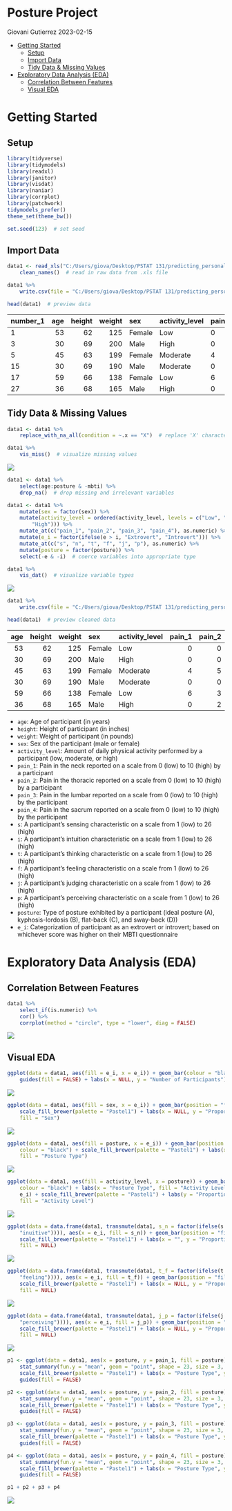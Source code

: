 Posture Project
================
Giovani Gutierrez
2023-02-15

- <a href="#getting-started" id="toc-getting-started">Getting Started</a>
  - <a href="#setup" id="toc-setup">Setup</a>
  - <a href="#import-data" id="toc-import-data">Import Data</a>
  - <a href="#tidy-data--missing-values"
    id="toc-tidy-data--missing-values">Tidy Data &amp; Missing Values</a>
- <a href="#exploratory-data-analysis-eda"
  id="toc-exploratory-data-analysis-eda">Exploratory Data Analysis
  (EDA)</a>
  - <a href="#correlation-between-features"
    id="toc-correlation-between-features">Correlation Between Features</a>
  - <a href="#visual-eda" id="toc-visual-eda">Visual EDA</a>

# Getting Started

## Setup

``` r
library(tidyverse)
library(tidymodels)
library(readxl)
library(janitor)
library(visdat)
library(naniar)
library(corrplot)
library(patchwork)
tidymodels_prefer()
theme_set(theme_bw())

set.seed(123)  # set seed
```

## Import Data

``` r
data1 <- read_xls("C:/Users/giova/Desktop/PSTAT 131/predicting_personality/Data/Posture_Data.xls") %>%
    clean_names()  # read in raw data from .xls file

data1 %>%
    write.csv(file = "C:/Users/giova/Desktop/PSTAT 131/predicting_personality/Data/raw_data.csv")  # write raw data to .csv file

head(data1)  # preview data
```

<div class="kable-table">

| number_1 | age | height | weight | sex    | activity_level | pain_1 | pain_2 | pain_3 | pain_4 | mbti | e   | i   | s   | n   | t   | f   | j   | p   | posture | number_21 | l1  | l2_d               | l3  | l4_d | l5  | l6_d | l7  | l8_d | l9  | l10_d              | l11 | l12_i | l13 | l14_i               | l15 | l16_i | l17 | l18_i | l19 | l20_i | l21 | l22_i | l23 | l24_i               | l25_i |  l26 | l27 | l28 | l29 | l30                |  l31 |   l32 | l33                 | l34 | l35 |    l36 |   l37 | l38 | l39 | l40 | l41 | l42 | l43 | l44 | l45 |
|:---------|----:|-------:|-------:|:-------|:---------------|:-------|:-------|:-------|:-------|:-----|:----|:----|:----|:----|:----|:----|:----|:----|:--------|:----------|:----|:-------------------|:----|-----:|:----|-----:|:----|-----:|:----|:-------------------|:----|------:|:----|:--------------------|:----|------:|:----|------:|:----|------:|:----|------:|:----|:--------------------|------:|-----:|----:|----:|:----|:-------------------|-----:|------:|:--------------------|----:|:----|-------:|------:|:----|:----|:----|:----|:----|:----|:----|:----|
| 1        |  53 |     62 |    125 | Female | Low            | 0      | 0      | 0      | 0      | ESFJ | 18  | 3   | 17  | 9   | 9   | 13  | 18  | 4   | A       | 1         | A   | 4.7000000000000002 | A   |  3.3 | A   |  5.3 | P   |  2.6 | A   | 12.0               | A   |   1.3 | A   | 0.90000000000000002 | A   |   0.0 | A   |   0.5 | P   |   0.5 | L   |   0.5 | A   | 0.59999999999999998 |   0.8 | 10.1 | 0.4 | 0.4 | P   | 56.100000000000001 | 12.6 |  72.3 | 0.29999999999999999 | 2.1 | P   | 364.10 |  81.8 | NA  | NA  | NA  | NA  | NA  | NA  | NA  | NA  |
| 3        |  30 |     69 |    200 | Male   | High           | 0      | 0      | 0      | 0      | ESTJ | 15  | 6   | 16  | 10  | 15  | 9   | 12  | 10  | A       | 3         | A   | 27.300000000000001 | P   |  5.2 | P   |  0.3 | A   |  3.8 | A   | 12                 | A   |   2.7 | A   | 0.0                 | A   |   1.4 | A   |   0.9 | A   |   1.0 | NA  |   0.0 | A   | 0.69999999999999996 |   0.7 | 16.2 | 2.7 | 4.9 | P   | 194.80000000000001 | 43.8 | 115.6 | 0.10000000000000001 | 1.2 | A   | 537.60 | 120.8 | X   | NA  | NA  | NA  | NA  | NA  | NA  | NA  |
| 5        |  45 |     63 |    199 | Female | Moderate       | 4      | 5      | 2      | 2      | ENFJ | 14  | 7   | 20  | 6   | 9   | 15  | 16  | 6   | A       | 5         | A   | 2.5                | A   |  2.0 | A   |  2.6 | A   |  1.4 | A   | 20.100000000000001 | A   |   1.0 | A   | 0.90000000000000002 | A   |   0.3 | A   |   1.0 | A   |   0.3 | NA  |   0.0 | A   | 0.80000000000000004 |   0.8 | 16.1 | 0.2 | 0.3 | P   | 79.900000000000006 | 18.0 | 115.0 | 0                   | 0.4 | A   | 520.10 | 116.9 | NA  | NA  | NA  | NA  | NA  | X   | X   | X   |
| 15       |  30 |     69 |    190 | Male   | Moderate       | 0      | 0      | 4      | 7      | ESTP | 20  | 1   | 22  | 4   | 13  | 11  | 7   | 15  | A       | 16        | A   | 8.5                | A   |  4.0 | A   |  2.0 | P   |  1.5 | A   | 15.300000000000001 | A   |   1.8 | A   | 1.1000000000000001  | P   |   0.0 | A   |   0.1 | P   |   0.3 | L   |   0.1 | A   | 0.5                 |   0.5 | 15.4 | 0.7 | 1.1 | P   | 96.090000000000003 | 21.8 | 109.8 | 0.59999999999999998 | 7.4 | P   | 637.10 | 143.2 | NA  | NA  | NA  | NA  | NA  | NA  | NA  | NA  |
| 17       |  59 |     66 |    138 | Female | Low            | 6      | 3      | 6      | 6      | ESTJ | 12  | 9   | 18  | 8   | 14  | 10  | 20  | 2   | A       | 19        | A   | 0.5                | P   |  1.1 | A   |  0.3 | A   |  4.0 | A   | 12.1               | A   |   0.4 | A   | 0.40000000000000002 | A   |   0.7 | A   |   1.0 | A   |   0.9 | L   |   0.5 | A   | 0.59999999999999998 |   0.8 | 11.2 | 0.0 | 0.1 | P   | 51.100000000000001 | 11.5 |  79.8 | 0.29999999999999999 | 2.9 | A   | 412.00 |  92.6 | NA  | NA  | NA  | NA  | NA  | NA  | NA  | NA  |
| 27       |  36 |     68 |    165 | Male   | High           | 0      | 2      | 0      | 0      | ESTP | 16  | 5   | 20  | 6   | 15  | 9   | 7   | 15  | A       | 29        | A   | 14                 | P   |  2.6 | A   |  1.6 | A   |  1.0 | A   | 14.199999999999999 | A   |   1.2 | P   | 0.10000000000000001 | A   |   0.6 | A   |   0.6 | A   |   0.2 | L   |   0.2 | A   | 0.40000000000000002 |   0.4 | 13.4 | 1.3 | 1.9 | P   | 107.59999999999999 | 24.2 |  95.4 | 0.20000000000000001 | 2.3 | A   | 469.05 | 105.5 | X   | NA  | NA  | NA  | NA  | NA  | NA  | NA  |

</div>

## Tidy Data & Missing Values

``` r
data1 <- data1 %>%
    replace_with_na_all(condition = ~.x == "X")  # replace 'X' character values with NA values

data1 %>%
    vis_miss()  # visualize missing values
```

<img src="predicting_personality_files/figure-gfm/missing values-1.png" style="display: block; margin: auto;" />

``` r
data1 <- data1 %>%
    select(age:posture & -mbti) %>%
    drop_na()  # drop missing and irrelevant variables

data1 <- data1 %>%
    mutate(sex = factor(sex)) %>%
    mutate(activity_level = ordered(activity_level, levels = c("Low", "Moderate",
        "High"))) %>%
    mutate_at(c("pain_1", "pain_2", "pain_3", "pain_4"), as.numeric) %>%
    mutate(e_i = factor(ifelse(e > i, "Extrovert", "Introvert"))) %>%
    mutate_at(c("s", "n", "t", "f", "j", "p"), as.numeric) %>%
    mutate(posture = factor(posture)) %>%
    select(-e & -i)  # coerce variables into appropriate type

data1 %>%
    vis_dat()  # visualize variable types
```

<img src="predicting_personality_files/figure-gfm/missing values-2.png" style="display: block; margin: auto;" />

``` r
data1 %>%
    write.csv(file = "C:/Users/giova/Desktop/PSTAT 131/predicting_personality/Data/clean_data.csv")  # write clean data to .csv file

head(data1)  # preview cleaned data
```

<div class="kable-table">

| age | height | weight | sex    | activity_level | pain_1 | pain_2 | pain_3 | pain_4 |   s |   n |   t |   f |   j |   p | posture | e_i       |
|----:|-------:|-------:|:-------|:---------------|-------:|-------:|-------:|-------:|----:|----:|----:|----:|----:|----:|:--------|:----------|
|  53 |     62 |    125 | Female | Low            |      0 |      0 |      0 |      0 |  17 |   9 |   9 |  13 |  18 |   4 | A       | Introvert |
|  30 |     69 |    200 | Male   | High           |      0 |      0 |      0 |      0 |  16 |  10 |  15 |   9 |  12 |  10 | A       | Introvert |
|  45 |     63 |    199 | Female | Moderate       |      4 |      5 |      2 |      2 |  20 |   6 |   9 |  15 |  16 |   6 | A       | Introvert |
|  30 |     69 |    190 | Male   | Moderate       |      0 |      0 |      4 |      7 |  22 |   4 |  13 |  11 |   7 |  15 | A       | Extrovert |
|  59 |     66 |    138 | Female | Low            |      6 |      3 |      6 |      6 |  18 |   8 |  14 |  10 |  20 |   2 | A       | Introvert |
|  36 |     68 |    165 | Male   | High           |      0 |      2 |      0 |      0 |  20 |   6 |  15 |   9 |   7 |  15 | A       | Introvert |

</div>

- `age`: Age of participant (in years)
- `height`: Height of participant (in inches)
- `weight`: Weight of participant (in pounds)
- `sex`: Sex of the participant (male or female)
- `activity_level`: Amount of daily physical activity performed by a
  participant (low, moderate, or high)
- `pain_1`: Pain in the neck reported on a scale from 0 (low) to 10
  (high) by a participant
- `pain_2`: Pain in the thoracic reported on a scale from 0 (low) to 10
  (high) by a participant
- `pain_3`: Pain in the lumbar reported on a scale from 0 (low) to 10
  (high) by the participant
- `pain_4`: Pain in the sacrum reported on a scale from 0 (low) to 10
  (high) by the participant
- `s`: A participant’s sensing characteristic on a scale from 1 (low) to
  26 (high)
- `i`: A participant’s intuition characteristic on a scale from 1 (low)
  to 26 (high)
- `t`: A participant’s thinking characteristic on a scale from 1 (low)
  to 26 (high)
- `f`: A participant’s feeling characteristic on a scale from 1 (low) to
  26 (high)
- `j`: A participant’s judging characteristic on a scale from 1 (low) to
  26 (high)
- `p`: A participant’s perceiving characteristic on a scale from 1 (low)
  to 26 (high)
- `posture`: Type of posture exhibited by a participant (ideal posture
  (A), kyphosis-lordosis (B), flat-back (C), and sway-back (D))
- `e_i`: Categorization of participant as an extrovert or introvert;
  based on whichever score was higher on their MBTI questionnaire

# Exploratory Data Analysis (EDA)

## Correlation Between Features

``` r
data1 %>%
    select_if(is.numeric) %>%
    cor() %>%
    corrplot(method = "circle", type = "lower", diag = FALSE)
```

<img src="predicting_personality_files/figure-gfm/correlation plot-1.png" style="display: block; margin: auto;" />

## Visual EDA

``` r
ggplot(data = data1, aes(fill = e_i, x = e_i)) + geom_bar(colour = "black") + scale_fill_brewer(palette = "Pastel1") +
    guides(fill = FALSE) + labs(x = NULL, y = "Number of Participants")
```

<img src="predicting_personality_files/figure-gfm/visual eda-1.png" style="display: block; margin: auto;" />

``` r
ggplot(data = data1, aes(fill = sex, x = e_i)) + geom_bar(position = "fill", colour = "black") +
    scale_fill_brewer(palette = "Pastel1") + labs(x = NULL, y = "Proportion of Participants",
    fill = "Sex")
```

<img src="predicting_personality_files/figure-gfm/visual eda-2.png" style="display: block; margin: auto;" />

``` r
ggplot(data = data1, aes(fill = posture, x = e_i)) + geom_bar(position = "fill",
    colour = "black") + scale_fill_brewer(palette = "Pastel1") + labs(x = NULL, y = "Proportion of Participants",
    fill = "Posture Type")
```

<img src="predicting_personality_files/figure-gfm/visual eda-3.png" style="display: block; margin: auto;" />

``` r
ggplot(data = data1, aes(fill = activity_level, x = posture)) + geom_bar(position = "fill",
    colour = "black") + labs(x = "Posture Type", fill = "Activity Level") + facet_grid(. ~
    e_i) + scale_fill_brewer(palette = "Pastel1") + labs(y = "Proportion of Participants",
    fill = "Activity Level")
```

<img src="predicting_personality_files/figure-gfm/visual eda-4.png" style="display: block; margin: auto;" />

``` r
ggplot(data = data.frame(data1, transmute(data1, s_n = factor(ifelse(s > n, "sensing",
    "inuitive")))), aes(x = e_i, fill = s_n)) + geom_bar(position = "fill", colour = "black") +
    scale_fill_brewer(palette = "Pastel1") + labs(x = "", y = "Proportion of Participants",
    fill = NULL)
```

<img src="predicting_personality_files/figure-gfm/visual eda-5.png" style="display: block; margin: auto;" />

``` r
ggplot(data = data.frame(data1, transmute(data1, t_f = factor(ifelse(t > f, "thinking",
    "feeling")))), aes(x = e_i, fill = t_f)) + geom_bar(position = "fill", colour = "black") +
    scale_fill_brewer(palette = "Pastel1") + labs(x = NULL, y = "Proportion of Participants",
    fill = NULL)
```

<img src="predicting_personality_files/figure-gfm/visual eda-6.png" style="display: block; margin: auto;" />

``` r
ggplot(data = data.frame(data1, transmute(data1, j_p = factor(ifelse(j > p, "judging",
    "perceiving")))), aes(x = e_i, fill = j_p)) + geom_bar(position = "fill", color = "black") +
    scale_fill_brewer(palette = "Pastel1") + labs(x = NULL, y = "Proportion of Participants",
    fill = NULL)
```

<img src="predicting_personality_files/figure-gfm/visual eda-7.png" style="display: block; margin: auto;" />

``` r
p1 <- ggplot(data = data1, aes(x = posture, y = pain_1, fill = posture)) + geom_boxplot(color = "black") +
    stat_summary(fun.y = "mean", geom = "point", shape = 23, size = 3, fill = "white") +
    scale_fill_brewer(palette = "Pastel1") + labs(x = "Posture Type", y = "Level of Neck Pain") +
    guides(fill = FALSE)

p2 <- ggplot(data = data1, aes(x = posture, y = pain_2, fill = posture)) + geom_boxplot(color = "black") +
    stat_summary(fun.y = "mean", geom = "point", shape = 23, size = 3, fill = "white") +
    scale_fill_brewer(palette = "Pastel1") + labs(x = "Posture Type", y = "Level of Thoracic Pain") +
    guides(fill = FALSE)

p3 <- ggplot(data = data1, aes(x = posture, y = pain_3, fill = posture)) + geom_boxplot(color = "black") +
    stat_summary(fun.y = "mean", geom = "point", shape = 23, size = 3, fill = "white") +
    scale_fill_brewer(palette = "Pastel1") + labs(x = "Posture Type", y = "Level of Lumbar Pain") +
    guides(fill = FALSE)

p4 <- ggplot(data = data1, aes(x = posture, y = pain_4, fill = posture)) + geom_boxplot(color = "black") +
    stat_summary(fun.y = "mean", geom = "point", shape = 23, size = 3, fill = "white") +
    scale_fill_brewer(palette = "Pastel1") + labs(x = "Posture Type", y = "Level of Sacral Pain") +
    guides(fill = FALSE)

p1 + p2 + p3 + p4
```

<img src="predicting_personality_files/figure-gfm/pain-plots-1.png" style="display: block; margin: auto;" />

